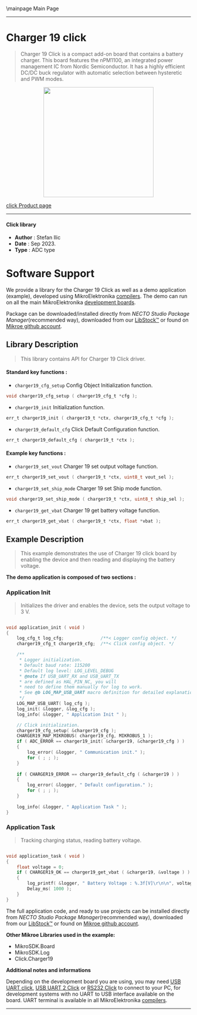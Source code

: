 \mainpage Main Page

---
# Charger 19 click

> Charger 19 Click is a compact add-on board that contains a battery charger. This board features the nPM1100, an integrated power management IC from Nordic Semiconductor. It has a highly efficient DC/DC buck regulator with automatic selection between hysteretic and PWM modes.

<p align="center">
  <img src="https://download.mikroe.com/images/click_for_ide/charger19_click.png" height=300px>
</p>

[click Product page](https://www.mikroe.com/charger-19-click)

---


#### Click library

- **Author**        : Stefan Ilic
- **Date**          : Sep 2023.
- **Type**          : ADC type


# Software Support

We provide a library for the Charger 19 Click
as well as a demo application (example), developed using MikroElektronika
[compilers](https://www.mikroe.com/necto-studio).
The demo can run on all the main MikroElektronika [development boards](https://www.mikroe.com/development-boards).

Package can be downloaded/installed directly from *NECTO Studio Package Manager*(recommended way), downloaded from our [LibStock&trade;](https://libstock.mikroe.com) or found on [Mikroe github account](https://github.com/MikroElektronika/mikrosdk_click_v2/tree/master/clicks).

## Library Description

> This library contains API for Charger 19 Click driver.

#### Standard key functions :

- `charger19_cfg_setup` Config Object Initialization function.
```c
void charger19_cfg_setup ( charger19_cfg_t *cfg );
```

- `charger19_init` Initialization function.
```c
err_t charger19_init ( charger19_t *ctx, charger19_cfg_t *cfg );
```

- `charger19_default_cfg` Click Default Configuration function.
```c
err_t charger19_default_cfg ( charger19_t *ctx );
```

#### Example key functions :

- `charger19_set_vout` Charger 19 set output voltage function.
```c
err_t charger19_set_vout ( charger19_t *ctx, uint8_t vout_sel );
```

- `charger19_set_ship_mode` Charger 19 set Ship mode function.
```c
void charger19_set_ship_mode ( charger19_t *ctx, uint8_t ship_sel );
```

- `charger19_get_vbat` Charger 19 get battery voltage function.
```c
err_t charger19_get_vbat ( charger19_t *ctx, float *vbat );
```

## Example Description

> This example demonstrates the use of Charger 19 click board by enabling the device
  and then reading and displaying the battery voltage.

**The demo application is composed of two sections :**

### Application Init

> Initializes the driver and enables the device, sets the output 
  voltage to 3 V.

```c

void application_init ( void )
{
    log_cfg_t log_cfg;              /**< Logger config object. */
    charger19_cfg_t charger19_cfg;  /**< Click config object. */

    /** 
     * Logger initialization.
     * Default baud rate: 115200
     * Default log level: LOG_LEVEL_DEBUG
     * @note If USB_UART_RX and USB_UART_TX 
     * are defined as HAL_PIN_NC, you will 
     * need to define them manually for log to work. 
     * See @b LOG_MAP_USB_UART macro definition for detailed explanation.
     */
    LOG_MAP_USB_UART( log_cfg );
    log_init( &logger, &log_cfg );
    log_info( &logger, " Application Init " );

    // Click initialization.
    charger19_cfg_setup( &charger19_cfg );
    CHARGER19_MAP_MIKROBUS( charger19_cfg, MIKROBUS_1 );
    if ( ADC_ERROR == charger19_init( &charger19, &charger19_cfg ) )
    {
        log_error( &logger, " Communication init." );
        for ( ; ; );
    }
    
    if ( CHARGER19_ERROR == charger19_default_cfg ( &charger19 ) )
    {
        log_error( &logger, " Default configuration." );
        for ( ; ; );
    }
    
    log_info( &logger, " Application Task " );
}
```

### Application Task

> Tracking charging status, reading battery voltage.

```c

void application_task ( void ) 
{
    float voltage = 0;
    if ( CHARGER19_OK == charger19_get_vbat ( &charger19, &voltage ) ) 
    {
        log_printf( &logger, " Battery Voltage : %.3f[V]\r\n\n", voltage );
        Delay_ms( 1000 );
    }
}

```

The full application code, and ready to use projects can be installed directly from *NECTO Studio Package Manager*(recommended way), downloaded from our [LibStock&trade;](https://libstock.mikroe.com) or found on [Mikroe github account](https://github.com/MikroElektronika/mikrosdk_click_v2/tree/master/clicks).

**Other Mikroe Libraries used in the example:**

- MikroSDK.Board
- MikroSDK.Log
- Click.Charger19

**Additional notes and informations**

Depending on the development board you are using, you may need
[USB UART click](https://www.mikroe.com/usb-uart-click),
[USB UART 2 Click](https://www.mikroe.com/usb-uart-2-click) or
[RS232 Click](https://www.mikroe.com/rs232-click) to connect to your PC, for
development systems with no UART to USB interface available on the board. UART
terminal is available in all MikroElektronika
[compilers](https://shop.mikroe.com/compilers).

---
